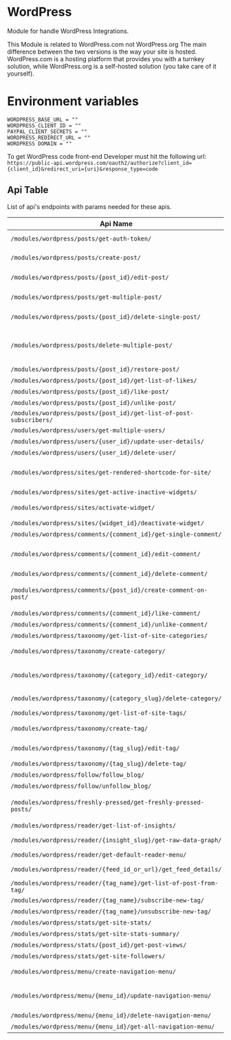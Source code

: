 # WordPress

Module for handle WordPress Integrations.

This Module is related to WordPress.com not WordPress.org The main difference between the two versions is the way your site is hosted. WordPress.com is a hosting platform that provides you with a turnkey solution, while WordPress.org is a self-hosted solution (you take care of it yourself).


# Environment variables

```
WORDPRESS_BASE_URL = ""
WORDPRESS_CLIENT_ID = ""
PAYPAL_CLIENT_SECRETS = ""
WORDPRESS_REDIRECT_URL = ""
WORDPRESS DOMAIN = ""
```
To get WordPress code front-end Developer must hit the following url: <br/>
`https://public-api.wordpress.com/oauth2/authorize?client_id={client_id}&redirect_uri={uri}&response_type=code`

## Api Table
List of api's endpoints with params needed for these apis.

| Api Name                                                           |                 Param                  | Description                                                                                                                                                                                                                                                                                                                |
|--------------------------------------------------------------------|:--------------------------------------:|:---------------------------------------------------------------------------------------------------------------------------------------------------------------------------------------------------------------------------------------------------------------------------------------------------------------------------|
| `/modules/wordpress/posts/get-auth-token/ `                        |        headers `wordpress-code`        | Provide Auth Token to perform further Authentication                                                                                                                                                                                                                                                                       |
| `/modules/wordpress/posts/create-post/`                            |              request.body              | Create a post on WordPress. Required the request body. For details about request body visit the given link  https://developer.wordpress.com/docs/api/1.1/post/sites/%24site/posts/new/                                                                                                                                     |
| `/modules/wordpress/posts/{post_id}/edit-post/`                    |    request.body <br/> Url `post_id`    | Edit a post on WordPress. Required the request body. For details about request body visit the given link  https://developer.wordpress.com/docs/api/1.1/post/sites/%24site/posts/%24post_ID/                                                                                                                                |
| `/modules/wordpress/posts/get-multiple-post/`                      |                 params                 | Get a list of matching posts. User can use optional query params. For details about query params visit the given link below https://developer.wordpress.com/docs/api/1.1/get/sites/%24site/posts/                                                                                                                          |
| `/modules/wordpress/posts/{post_id}/delete-single-post/`           |             Url `post_id`              | Delete a post. Note: If the trash is enabled, this request will send the post to the trash. A second request will permanently delete the post.                                                                                                                                                                             |
| `/modules/wordpress/posts/delete-multiple-post/`                   |              request.body              | Delete multiple posts. Note: If the trash is enabled, this request will send non-trashed posts to the trash. Trashed posts will be permanently deleted. Required the request body. For details about request body visit the given link below https://developer.wordpress.com/docs/api/1.1/post/sites/%24site/posts/delete/ |
| `/modules/wordpress/posts/{post_id}/restore-post/`                 |             Url `post_id`              | Restore multiple posts.                                                                                                                                                                                                                                                                                                    |
| `/modules/wordpress/posts/{post_id}/get-list-of-likes/`            |             Url `post_id`              | Get a list of the likes for a post.                                                                                                                                                                                                                                                                                        |
| `/modules/wordpress/posts/{post_id}/like-post/`                    |             Url `post_id`              | Like a post.                                                                                                                                                                                                                                                                                                               |
| `/modules/wordpress/posts/{post_id}/unlike-post/`                  |             Url `post_id`              | Unlike a post                                                                                                                                                                                                                                                                                                              |
| `/modules/wordpress/posts/{post_id}/get-list-of-post-subscribers/` |             Url `post_id`              | Get a list of the specified post's subscribers.                                                                                                                                                                                                                                                                            |
| `/modules/wordpress/users/get-multiple-users/`                     |                 params                 | List the users of a site.                                                                                                                                                                                                                                                                                                  |
| `/modules/wordpress/users/{user_id}/update-user-details/`          |             Url `user_id`              | Update details of a user of a site.                                                                                                                                                                                                                                                                                        |
| `/modules/wordpress/users/{user_id}/delete-user/`                  |             Url `user_id`              | Delete a User                                                                                                                                                                                                                                                                                                              |
| `/modules/wordpress/sites/get-rendered-shortcode-for-site/`        |                 params                 | Get a rendered shortcode for a site. Note: The current user must have publishing access. User have to you required query params. For details about query params visit the given link below https://developer.wordpress.com/docs/api/1.1/get/sites/%24site/shortcodes/render/                                               |
| `/modules/wordpress/sites/get-active-inactive-widgets/`            |                  None                  | Retrieve the active and inactive widgets for a site.                                                                                                                                                                                                                                                                       |
| `/modules/wordpress/sites/activate-widget/`                        |              request.body              | Activate a widget on a site. Required the request body. For details about request body visit the given link below https://developer.wordpress.com/docs/api/1.1/post/sites/%24site/widgets/new/                                                                                                                             |
| `/modules/wordpress/sites/{widget_id}/deactivate-widget/`          |            Url `widget_id`             | Deactivate a widget on a site.                                                                                                                                                                                                                                                                                             |
| `/modules/wordpress/comments/{comment_id}/get-single-comment/`     |            Url `comment_id`            | Get a single comment.                                                                                                                                                                                                                                                                                                      |
| `/modules/wordpress/comments/{comment_id}/edit-comment/`           |            Url `comment_id`            | Edit a comment Required the request body. For details about request body visit the given link below https://developer.wordpress.com/docs/api/1.1/post/sites/%24site/comments/%24comment_ID/                                                                                                                                |
| `/modules/wordpress/comments/{comment_id}/delete-comment/`         |            Url `comment_id`            | Delete a comment                                                                                                                                                                                                                                                                                                           |
| `/modules/wordpress/comments/{post_id}/create-comment-on-post/`    |    request.body <br/> Url `post_id`    | Creates a comment on post Required the request body. For details about request body visit the given link below https://developer.wordpress.com/docs/api/1.1/post/sites/%24site/posts/%24post_ID/replies/new/                                                                                                               |
| `/modules/wordpress/comments/{comment_id}/like-comment/`           |            Url `comment_id`            | Like a comment                                                                                                                                                                                                                                                                                                             |
| `/modules/wordpress/comments/{comment_id}/unlike-comment/`         |            Url `comment_id`            | Unlike a comment                                                                                                                                                                                                                                                                                                           |
| `/modules/wordpress/taxonomy/get-list-of-site-categories/`         |                  None                  | Get a list of a site's categories.                                                                                                                                                                                                                                                                                         |
| `/modules/wordpress/taxonomy/create-category/`                     |              request.body              | Create a new category. Required the request body. For details about request body visit the given link below https://developer.wordpress.com/docs/api/1.1/post/sites/%24site/categories/new/                                                                                                                                |
| `/modules/wordpress/taxonomy/{category_id}/edit-category/`         | request.body <br/> Url `category_slug` | Edit a category. Required the request body. For details about request body visit the given link below https://developer.wordpress.com/docs/api/1.1/post/sites/%24site/categories/slug:%24category/                                                                                                                         |
| `/modules/wordpress/taxonomy/{category_slug}/delete-category/`     |          Url `category_slug`           | Delete a category.                                                                                                                                                                                                                                                                                                         |
| `/modules/wordpress/taxonomy/get-list-of-site-tags/`               |                  None                  | Get a list of a site's tags.                                                                                                                                                                                                                                                                                               |
| `/modules/wordpress/taxonomy/create-tag/`                          |              request.body              | Create a new Tag.Required the request body. For details about request body visit the given link below https://developer.wordpress.com/docs/api/1.1/post/sites/%24site/tags/new/                                                                                                                                            |
| `/modules/wordpress/taxonomy/{tag_slug}/edit-tag/`                 |   request.body <br/> Url `tag_slug`    | Edit a tag. Required the request body. For details about request body visit the given link below https://developer.wordpress.com/docs/api/1.1/post/sites/%24site/tags/slug:%24tag/                                                                                                                                         |
| `/modules/wordpress/taxonomy/{tag_slug}/delete-tag/`               |             Url `tag_slug`             | Delete a tag.                                                                                                                                                                                                                                                                                                              |
| `/modules/wordpress/follow/follow_blog/`                           |                  None                  | Follow a blog.                                                                                                                                                                                                                                                                                                             |
| `/modules/wordpress/follow/unfollow_blog/`                         |                  None                  | Unfollow a blog                                                                                                                                                                                                                                                                                                            |
| `/modules/wordpress/freshly-pressed/get-freshly-pressed-posts/`    |                 Params                 | Get a list of Freshly Pressed posts. User can use optional query params. For details about query params visit the given link below https://developer.wordpress.com/docs/api/1.1/get/freshly-pressed/                                                                                                                       |
| `/modules/wordpress/reader/get-list-of-insights/`                  |                  None                  | Get a list of stats/metrics/insights that the current user has access to.                                                                                                                                                                                                                                                  |
| `/modules/wordpress/reader/{insight_slug}/get-raw-data-graph/`     |           Url `insight_slug`           | Get raw data for a particular graph.                                                                                                                                                                                                                                                                                       |
| `/modules/wordpress/reader/get-default-reader-menu/`               |                  None                  | Get default reader menu.                                                                                                                                                                                                                                                                                                   |
| `/modules/wordpress/reader/{feed_id_or_url}/get_feed_details/`     |          Url `feed_id_or_url`          | Get details about a feed.                                                                                                                                                                                                                                                                                                  |
| `/modules/wordpress/reader/{tag_name}/get-list-of-post-from-tag/`  |            Url `{tag_name}`            | Get a list of posts from a tag                                                                                                                                                                                                                                                                                             |
| `/modules/wordpress/reader/{tag_name}/subscribe-new-tag/`          |            Url `{tag_name}`            | Subscribe to a new tag.                                                                                                                                                                                                                                                                                                    |
| `/modules/wordpress/reader/{tag_name}/unsubscribe-new-tag/`        |            Url `{tag_name}`            | Unsubscribe to a new tag.                                                                                                                                                                                                                                                                                                  |
| `/modules/wordpress/stats/get-site-stats/`                         |                  None                  | Get a site's stats                                                                                                                                                                                                                                                                                                         |
| `/modules/wordpress/stats/get-site-stats-summary/`                 |                  None                  | View a site's summarized views, visitors, likes and comments                                                                                                                                                                                                                                                               |
| `/modules/wordpress/stats/{post_id}/get-post-views/`               |            Url `{post_id}`             | View a post's views                                                                                                                                                                                                                                                                                                        |
| `/modules/wordpress/stats/get-site-followers/`                     |                  None                  | View a site's followers                                                                                                                                                                                                                                                                                                    |
| `/modules/wordpress/menu/create-navigation-menu/`                  |              request.body              | Create a new navigation menu. Required the request body. For details about request body visit the given link below https://developer.wordpress.com/docs/api/1.1/post/sites/%24site/menus/new/                                                                                                                              |
| `/modules/wordpress/menu/{menu_id}/update-navigation-menu/`        |     request.body  Url `{menu_id}`      | Update a navigation menu. Required the request body. For details about request body visit the given link below https://developer.wordpress.com/docs/api/1.1/post/sites/%24site/menus/%24menu_id/                                                                                                                           |
| `/modules/wordpress/menu/{menu_id}/delete-navigation-menu/`        |            Url `{menu_id}`             | Delete a navigation menu                                                                                                                                                                                                                                                                                                   |
| `/modules/wordpress/menu/{menu_id}/get-all-navigation-menu/`       |                  None                  | Get a list of all navigation menus.                                                                                                                                                                                                                                                                                        |


